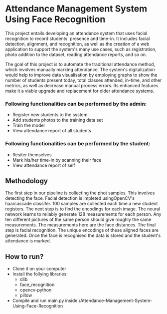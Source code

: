 # Attendance Management System Using Face Recognition
This project entails developing an attendance system that uses facial recognition to record students' presence and time-in. It includes facial detection, alignment, and recognition, as well as the creation of a web application to support the system's many use cases, such as registration, photo addition to the dataset, reading attendance reports, and so on.

The goal of this project is to automate the traditional attendance method, which involves manually marking attendance. The system's digitalization would help to improve data visualisation by employing graphs to show the number of students present today, total classes attended, in-time, and other metrics, as well as decrease manual process errors. Its enhanced features make it a viable upgrade and replacement for older attendance systems.

### Following functionalities can be performed by the admin:
- Register new students to the system
- Add students photos to the training data set
- Train the model
- View attendance report of all students

### Following functionalities can be performed by the student:
- Resiter themselves
- Mark his/her time-in by scanning their face
- View attendance report of self

## Methodology
The first step in our pipeline is collecting the phot samples. This involves detecting the face. Facial detection is impleted usingOpenCV's haarcascade classifer. 100 samples are collected each time a new student registers. The next step is to find the encodings for each image. The neural network learns to reliably generate 128 measurements for each person. Any ten different pictures of the same person should give roughly the same measurements. The measurements here are the face distances. The final step is facial recognition. The unique encodings of these aligned faces are generated. Once the face is recognised the data is stored and the student's attendance is marked.

## How to run?
- Clone it on your computer
- Install the follying libraries:
    - dlib
    - face_recognition
    - opencv-python 
    - pillow
- Compile and run main.py inside \Attendance-Management-System-Using-Face-Recognition
